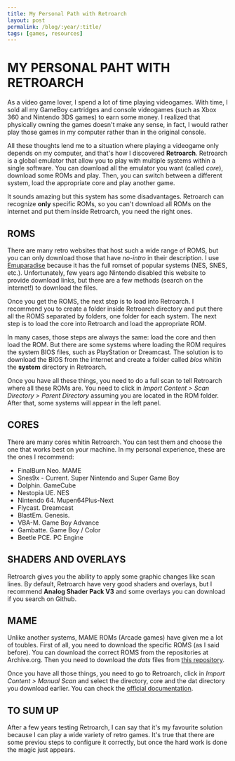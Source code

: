 ```yaml
---
title: My Personal Path with Retroarch
layout: post
permalink: /blog/:year/:title/
tags: [games, resources]
---
```


# MY PERSONAL PAHT WITH RETROARCH

As a video game lover, I spend a lot of time playing videogames. With time, I sold all my GameBoy cartridges and console videogames (such as Xbox 360 and Nintendo 3DS games) to earn some money. I realized that physically owning the games doesn't make any sense, in fact, I would rather play those games in my computer rather than in the original console.

All these thoughts lend me to a situation where playing a videogame only depends on my computer, and that's how I discovered **Retroarch**. Retroarch is a global emulator that allow you to play with multiple systems within a single software. You can download all the emulator you want (called _core_), download some ROMs and play. Then, you can switch between a different system, load the appropriate core and play another game.

It sounds amazing but this system has some disadvantages. Retroarch can recognize **only** specific ROMs, so you can't download all ROMs on the internet and put them inside Retroarch, you need the right ones.

## ROMS

There are many retro websites that host such a wide range of ROMS, but you can only download those that have _no-intro_ in their description. I use [Emuparadise](https://www.emuparadise.me/) because it has the full romset of popular systems (NES, SNES, etc.). Unfortunately, few years ago Nintendo disabled this website to provide download links, but there are a few methods (search on the internet!) to download the files.

Once you get the ROMS, the next step is to load into Retroarch. I recommend you to create a folder inside Retroarch directory and put there all the ROMS separated by folders, one folder for each system. The next step is to load the core into Retroarch and load the appropriate ROM.

In many cases, those steps are always the same: load the core and then load the ROM. But there are some systems where loading the ROM requires the system BIOS files, such as PlayStation or Dreamcast. The solution is to download the BIOS from the internet and create a folder called _bios_ whitin the **system** directory in Retroarch.

Once you have all these things, you need to do a full scan to tell Retroarch where all these ROMs are. You need to click in _Import Content > Scan Directory > Parent Directory_ assuming you are located in the ROM folder. After that, some systems will appear in the left panel.

## CORES

There are many cores whitin Retroarch. You can test them and choose the one that works best on your machine. In my personal experience, these are the ones I recommend:

- FinalBurn Neo. MAME
- Snes9x - Current. Super Nintendo and Super Game Boy
- Dolphin. GameCube
- Nestopia UE. NES
- Nintendo 64. Mupen64Plus-Next
- Flycast. Dreamcast
- BlastEm. Genesis.
- VBA-M. Game Boy Advance
- Gambatte. Game Boy / Color
- Beetle PCE. PC Engine

## SHADERS AND OVERLAYS

Retroarch gives you the ability to apply some graphic changes like scan lines. By default, Retroarch have very good shaders and overlays, but I recommend **Analog Shader Pack V3** and some overlays you can download if you search on Github.

## MAME

Unlike another systems, MAME ROMs (Arcade games) have given me a lot of toubles. First of all, you need to download the specific ROMS (as I said before). You can download the correct ROMS from the repositories at Archive.org. Then you need to download the _dats_ files from [this repository](https://github.com/libretro/FBNeo/tree/master/dats/).

Once you have all those things, you need to go to Retroarch, click in _Import Content > Manual Scan_ and select the directory, core and the dat directory you download earlier. You can check the [official documentation](https://docs.libretro.com/library/fbneo/).

## TO SUM UP

After a few years testing Retroarch, I can say that it's my favourite solution because I can play a wide variety of retro games. It's true that there are some previou steps to configure it correctly, but once the hard work is done the magic just appears.

